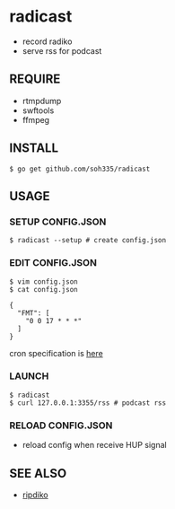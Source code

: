 # radicast

* record radiko
* serve rss for podcast

## REQUIRE

* rtmpdump
* swftools
* ffmpeg

## INSTALL

```
$ go get github.com/soh335/radicast
```

## USAGE

### SETUP CONFIG.JSON

```
$ radicast --setup # create config.json
```

### EDIT CONFIG.JSON

```
$ vim config.json
$ cat config.json

{
  "FMT": [
    "0 0 17 * * *"
  ]
}
```

cron specification is [here](https://godoc.org/github.com/robfig/cron#hdr-CRON_Expression_Format)

### LAUNCH

```
$ radicast
$ curl 127.0.0.1:3355/rss # podcast rss
```

### RELOAD CONFIG.JSON

* reload config when receive HUP signal

## SEE ALSO

* [ripdiko](https://github.com/miyagawa/ripdiko)
